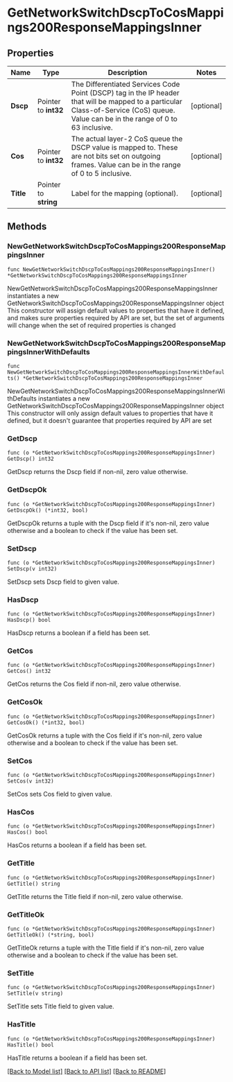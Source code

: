 # GetNetworkSwitchDscpToCosMappings200ResponseMappingsInner

## Properties

Name | Type | Description | Notes
------------ | ------------- | ------------- | -------------
**Dscp** | Pointer to **int32** | The Differentiated Services Code Point (DSCP) tag in the IP header that will be mapped to a particular Class-of-Service (CoS) queue. Value can be in the range of 0 to 63 inclusive. | [optional] 
**Cos** | Pointer to **int32** | The actual layer-2 CoS queue the DSCP value is mapped to. These are not bits set on outgoing frames. Value can be in the range of 0 to 5 inclusive. | [optional] 
**Title** | Pointer to **string** | Label for the mapping (optional). | [optional] 

## Methods

### NewGetNetworkSwitchDscpToCosMappings200ResponseMappingsInner

`func NewGetNetworkSwitchDscpToCosMappings200ResponseMappingsInner() *GetNetworkSwitchDscpToCosMappings200ResponseMappingsInner`

NewGetNetworkSwitchDscpToCosMappings200ResponseMappingsInner instantiates a new GetNetworkSwitchDscpToCosMappings200ResponseMappingsInner object
This constructor will assign default values to properties that have it defined,
and makes sure properties required by API are set, but the set of arguments
will change when the set of required properties is changed

### NewGetNetworkSwitchDscpToCosMappings200ResponseMappingsInnerWithDefaults

`func NewGetNetworkSwitchDscpToCosMappings200ResponseMappingsInnerWithDefaults() *GetNetworkSwitchDscpToCosMappings200ResponseMappingsInner`

NewGetNetworkSwitchDscpToCosMappings200ResponseMappingsInnerWithDefaults instantiates a new GetNetworkSwitchDscpToCosMappings200ResponseMappingsInner object
This constructor will only assign default values to properties that have it defined,
but it doesn't guarantee that properties required by API are set

### GetDscp

`func (o *GetNetworkSwitchDscpToCosMappings200ResponseMappingsInner) GetDscp() int32`

GetDscp returns the Dscp field if non-nil, zero value otherwise.

### GetDscpOk

`func (o *GetNetworkSwitchDscpToCosMappings200ResponseMappingsInner) GetDscpOk() (*int32, bool)`

GetDscpOk returns a tuple with the Dscp field if it's non-nil, zero value otherwise
and a boolean to check if the value has been set.

### SetDscp

`func (o *GetNetworkSwitchDscpToCosMappings200ResponseMappingsInner) SetDscp(v int32)`

SetDscp sets Dscp field to given value.

### HasDscp

`func (o *GetNetworkSwitchDscpToCosMappings200ResponseMappingsInner) HasDscp() bool`

HasDscp returns a boolean if a field has been set.

### GetCos

`func (o *GetNetworkSwitchDscpToCosMappings200ResponseMappingsInner) GetCos() int32`

GetCos returns the Cos field if non-nil, zero value otherwise.

### GetCosOk

`func (o *GetNetworkSwitchDscpToCosMappings200ResponseMappingsInner) GetCosOk() (*int32, bool)`

GetCosOk returns a tuple with the Cos field if it's non-nil, zero value otherwise
and a boolean to check if the value has been set.

### SetCos

`func (o *GetNetworkSwitchDscpToCosMappings200ResponseMappingsInner) SetCos(v int32)`

SetCos sets Cos field to given value.

### HasCos

`func (o *GetNetworkSwitchDscpToCosMappings200ResponseMappingsInner) HasCos() bool`

HasCos returns a boolean if a field has been set.

### GetTitle

`func (o *GetNetworkSwitchDscpToCosMappings200ResponseMappingsInner) GetTitle() string`

GetTitle returns the Title field if non-nil, zero value otherwise.

### GetTitleOk

`func (o *GetNetworkSwitchDscpToCosMappings200ResponseMappingsInner) GetTitleOk() (*string, bool)`

GetTitleOk returns a tuple with the Title field if it's non-nil, zero value otherwise
and a boolean to check if the value has been set.

### SetTitle

`func (o *GetNetworkSwitchDscpToCosMappings200ResponseMappingsInner) SetTitle(v string)`

SetTitle sets Title field to given value.

### HasTitle

`func (o *GetNetworkSwitchDscpToCosMappings200ResponseMappingsInner) HasTitle() bool`

HasTitle returns a boolean if a field has been set.


[[Back to Model list]](../README.md#documentation-for-models) [[Back to API list]](../README.md#documentation-for-api-endpoints) [[Back to README]](../README.md)


